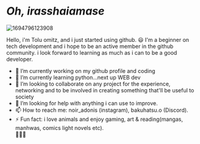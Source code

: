 # ***Oh, irasshaiamase***
![1694796123908](https://github.com/tolskiomitz/tolskiomitz/assets/110472328/e08a5fd5-8224-4508-a737-6761cbd52af1)

Hello, i'm Tolu omitz,  and i just started using github. 😃
I'm a beginner on tech development and i hope to be an active member in the github community. i look forward to learning as much as i can to be a good developer.
- 🔭 I’m currently working on my github profile and coding  
- 🌱 I’m currently learning python...next up WEB dev
- 👯 I’m looking to collaborate on any project for the experience, networking and to be involved in creating something that'll be useful to society
- 🤔 I’m looking for help with anything i can use to improve.
- 📫 How to reach me: noir_adonis (instagram), bakuhatsu.o (Discord).
- ⚡ Fun fact: i love animals and enjoy gaming, art & reading(mangas, manhwas, comics light novels etc).     
🚀👨‍🚀
